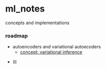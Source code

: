 # ml_notes
concepts and implementations

### roadmap 
- autoencoders and variational autoecoders 
    - [concept: variational inference](concepts/vi.md)
* [x]
